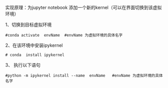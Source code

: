 实现原理：为jupyter notebook 添加一个新的kernel（可以在界面切换到该虚拟环境）

1、切换到目标虚拟环境

```
#conda activate  envName  #envName 为虚拟环境的具体名字
```

2、在该环境中安装ipykernel

```
# conda  install ipykernel
```

3、 执行以下语句

```
#python -m ipykernel install --name  envName   #envName 为虚拟环境的具体名字
```


